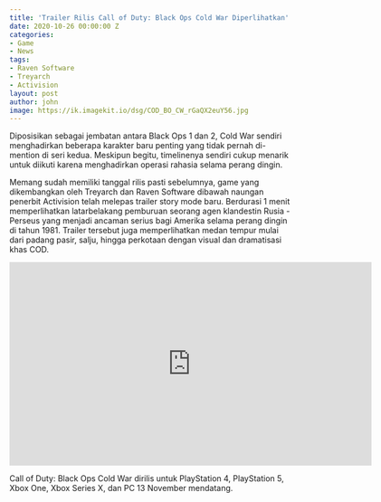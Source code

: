 ```yaml
---
title: 'Trailer Rilis Call of Duty: Black Ops Cold War Diperlihatkan'
date: 2020-10-26 00:00:00 Z
categories:
- Game
- News
tags:
- Raven Software
- Treyarch
- Activision
layout: post
author: john
image: https://ik.imagekit.io/dsg/COD_BO_CW_rGaQX2euY56.jpg
---
```


Diposisikan sebagai jembatan antara Black Ops 1 dan 2, Cold War sendiri menghadirkan beberapa karakter baru penting yang tidak pernah di-mention di seri kedua. Meskipun begitu, timelinenya sendiri cukup menarik untuk diikuti karena menghadirkan operasi rahasia selama perang dingin.

Memang sudah memiliki tanggal rilis pasti sebelumnya, game yang dikembangkan oleh Treyarch dan Raven Software dibawah naungan penerbit Activision telah melepas trailer story mode baru. Berdurasi 1 menit memperlihatkan latarbelakang pemburuan seorang agen klandestin Rusia - Perseus yang menjadi ancaman serius bagi Amerika selama perang dingin di tahun 1981. Trailer tersebut juga memperlihatkan medan tempur mulai dari padang pasir, salju, hingga perkotaan dengan visual dan dramatisasi khas COD.

<div class="embed-container">
<iframe width="640" height="360" src="https://www.youtube.com/embed/ZOxWQGkho4E" frameborder="0" allow="accelerometer; autoplay; clipboard-write; encrypted-media; gyroscope; picture-in-picture" allowfullscreen></iframe>
</div>

Call of Duty: Black Ops Cold War dirilis untuk PlayStation 4, PlayStation 5, Xbox One, Xbox Series X, dan PC 13 November mendatang.